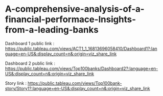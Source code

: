 # A-comprehensive-analysis-of-a-financial-performace-Insights-from-a-leading-banks


Dashboard 1 public link : https://public.tableau.com/views/ACT1_1_16813696058410/Dashboard1?:language=en-US&:display_count=n&:origin=viz_share_link

Dashboard 2 public link : https://public.tableau.com/views/Top100banks/Dashboard2?:language=en-US&:display_count=n&:origin=viz_share_link

Story link : https://public.tableau.com/views/Top100bank-story/Story1?:language=en-US&:display_count=n&:origin=viz_share_link

